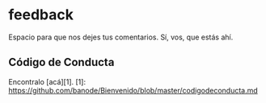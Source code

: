 # feedback
Espacio para que nos dejes tus comentarios. Sí, vos, que estás ahí.

## Código de Conducta
Encontralo [acá][1].
[1]: https://github.com/banode/Bienvenido/blob/master/codigodeconducta.md


